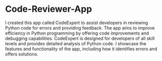 # Code-Reviewer-App
I created this app called CodeExpert to assist developers in reviewing Python code for errors and providing feedback. The app aims to improve efficiency in Python programming by offering code improvements and debugging capabilities. CodeExpert is designed for developers of all skill levels and provides detailed analysis of Python code. I showcase the features and functionality of the app, including how it identifies errors and offers solutions.
